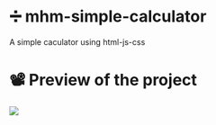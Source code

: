 # ➗ mhm-simple-calculator
A simple caculator using html-js-css

# 📽️ Preview of the project
![](https://github.com/coderHM79/mhm-simple-calculator/blob/main/Preview.gif)


